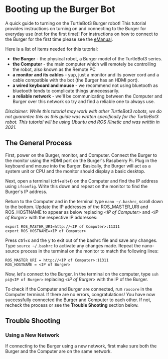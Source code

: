 # Booting up the Burger Bot

A quick guide to turning on the TurtleBot3 Burger robot! This tutorial provides instructions on turning on and connecting to the Burger for everyday use (not for the first time)! For instructions on how to connect to the Burger for the first time please see the [eManual](https://emanual.robotis.com/docs/en/platform/turtlebot3/quick-start/#pc-setup).

Here is a list of items needed for this tutorial:
- **the Burger** - the physical robot, a Burger model of the TurtleBot3 series.
- **the Computer** - the main computer which will remotely be controlling the robot, also known as the Remote PC
- **a monitor and its cables** - yup, just a monitor and its power cord and a cable compatible with the bot (the Burger has an HDMI port).
- **a wired keyboard and mouse** - we recommend not using bluetooth as bluetooth tends to complicate things unnecessarily.
- **a reliable network** - we'll be communicating between the Computer and Burger over this network so try and find a reliable one to always use.

*Disclaimer: While this tutorial may work with other TurtleBot3 robots, we do not guarantee this as this guide was written specifically for the TurtleBot3 robot. This tutorial will be using Ubuntu and ROS Kinetic and was writtin in 2021.*

## The General Process
First, power on the Burger, monitor, and Computer. Connect the Burger to the monitor using the HDMI port on the Burger's Raspberry Pi. Plug in the keyboard and mouse into the Burger. Basically, the Burger will act as a system unit or CPU and the monitor should display a basic desktop.

Next, open a terminal (ctrl+alt+t) on the Computer and find the IP address using `ifconfig`. Write this down and repeat on the monitor to find the Burger's IP address.

Return to the Computer and in the terminal type `nano ~/.bashrc`, scroll down to the bottom. Update the IP addresses of the ROS_MASTER_URI and ROS_HOSTNAME to appear as below replacing <*IP of Computer*> and <*IP of Burger*> with the respective IP addresses:
```
export ROS_MASTER_URI=http://<IP of Computer>:11311
export ROS_HOSTNAME=<IP of Computer>
```
Press ctrl+x and the y to exit out of the bashrc file and save any changes. Type `source ~/.bashrc` to activate any changes made.
Repeat the nano-source process in the terminal on the monitor to match the following lines:
```
ROS_MASTER_URI = http://<IP of Computer>:11311
ROS_HOSTNAME = <IP of Burger>
```
Now, let's connect to the Burger. In the terminal on the computer, type `ssh pi@<IP of Burger>` replacing <*IP of Burger*> with the IP of the Burger. 

To check if the Computer and Burger are connected, run `roscore` in the Computer terminal. If there are no errors, congratulations! You have now successfully connected the Burger and Computer to each other. If not, recheck the process or see the **Trouble Shooting** section below.


## Trouble Shooting

### Using a New Network
If connecting to the Burger using a new network, first make sure both the Burger and the Computer are on the same network. 
